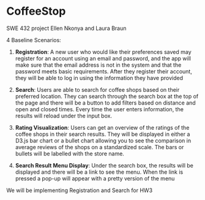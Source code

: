 # CoffeeStop
SWE 432 project
Ellen Nkonya and Laura Braun

4 Baseline Scenarios:
1. **Registration**: A new user who would like their preferences saved may register for an account using an email and password, and the app will make sure that the email address is not in the system and that the password meets basic requirements. After they register their account, they will be able to log in using the information they have provided

2. **Search**: Users are able to search for coffee shops based on their preferred location. They can search through the search box at the top of the page and there will be a button to add filters based on distance and open and closed times. Every time the user enters information, the results will reload under the input box.

3. **Rating Visualization**: Users can get an overview of the ratings of the coffee shops in their search results. They will be displayed in either a D3.js bar chart or a bullet chart allowing you to see the comparison in average reviews of the shops on a standardized scale. The bars or bullets will be labelled with the store name.

4. **Search Result Menu Display**: Under the search box, the results will be displayed and there will be a link to see the menu. When the link is pressed a pop-up will appear with a pretty version of the menu


We will be implementing Registration and Search for HW3
